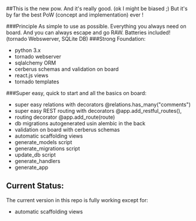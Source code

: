 
##This is the new pow. And it's really good. (ok I might be biased ;)
But it's by far the best PoW (concept and implementation) ever !

###Principle
As simple to use as possible. Everything you always need on board. And you can always escape and go RAW.
Batteries included! (tornado Webswerver, SQLite DB)
###Strong Foundation:
* python 3.x
* tornado webserver
* sqlalchemy ORM
* cerberus schemas and validation on board
* react.js views
* tornado templates

###Super easy, quick to start and all the basics on board:
* super easy relations with decorators @relations.has_many("comments")
* super easy REST routing with decorators @app.add\_restful\_routes(), 
* routing decorator @app.add_route(route)
* db migrations autogenerated usin alembic in the back 
* validation on board with cerberus schemas
* automatic scaffolding views
* generate_models script
* generate_migrations script 
* update_db script
* generate_handlers 
* generate_app

## Current Status:
The current <master> version in this repo is fully working except for:
* automatic scaffolding views



